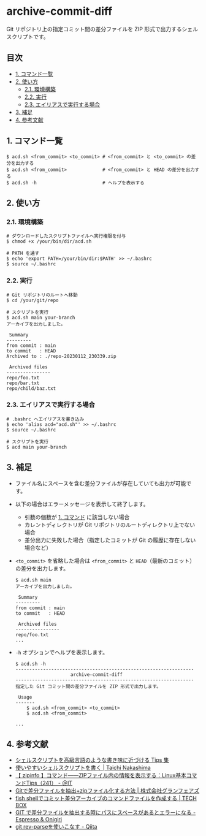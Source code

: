 <!-- omit in toc -->
# archive-commit-diff

Git リポジトリ上の指定コミット間の差分ファイルを ZIP 形式で出力するシェルスクリプトです。

<!-- omit in toc -->
## 目次

- [1. コマンド一覧](#1-コマンド一覧)
- [2. 使い方](#2-使い方)
    - [2.1. 環境構築](#21-環境構築)
    - [2.2. 実行](#22-実行)
    - [2.3. エイリアスで実行する場合](#23-エイリアスで実行する場合)
- [3. 補足](#3-補足)
- [4. 参考文献](#4-参考文献)

## 1. コマンド一覧

```shell
$ acd.sh <from_commit> <to_commit> # <from_commit> と <to_commit> の差分を出力する
$ acd.sh <from_commit>             # <from_commit> と HEAD の差分を出力する
$ acd.sh -h                        # ヘルプを表示する
```

## 2. 使い方

### 2.1. 環境構築

```shell
# ダウンロードしたスクリプトファイルへ実行権限を付与
$ chmod +x /your/bin/dir/acd.sh

# PATH を通す
$ echo 'export PATH=/your/bin/dir:$PATH' >> ~/.bashrc
$ source ~/.bashrc
```

### 2.2. 実行

```shell
# Git リポジトリのルートへ移動
$ cd /your/git/repo

# スクリプトを実行
$ acd.sh main your-branch
アーカイブを出力しました。

 Summary
---------
from commit : main
to commit   : HEAD
Archived to : ./repo-20230112_230339.zip

 Archived files
----------------
repo/foo.txt
repo/bar.txt
repo/child/baz.txt
```

### 2.3. エイリアスで実行する場合

```shell
# .bashrc へエイリアスを書き込み
$ echo 'alias acd="acd.sh"' >> ~/.bashrc
$ source ~/.bashrc

# スクリプトを実行
$ acd main your-branch
```

## 3. 補足

- ファイル名にスペースを含む差分ファイルが存在していても出力が可能です。
- 以下の場合はエラーメッセージを表示して終了します。
    - 引数の個数が [1. コマンド](#1-コマンド) に該当しない場合
    - カレントディレクトリが Git リポジトリのルートディレクトリ上でない場合
    - 差分出力に失敗した場合（指定したコミットが Git の履歴に存在しない場合など）
- `<to_commit>` を省略した場合は `<from_commit>` と `HEAD`（最新のコミット）の差分を出力します。

    ```shell
    $ acd.sh main
    アーカイブを出力しました。

     Summary
    ---------
    from commit : main
    to commit   : HEAD

     Archived files
    ----------------
    repo/foo.txt
    ...
    ```

- `-h` オプションでヘルプを表示します。

    ```shell
    $ acd.sh -h
    -----------------------------------------------------------------
                        archive-commit-diff
    -----------------------------------------------------------------
    指定した Git コミット間の差分ファイルを ZIP 形式で出力します。

     Usage
    -------
        $ acd.sh <from_commit> <to_commit>
        $ acd.sh <from_commit>
    
    ...
    ```

## 4. 参考文献

- [シェルスクリプトを高級言語のような書き味に近づける Tips 集](https://sousaku-memo.net/php-system/1817)
- [使いやすいシェルスクリプトを書く | Taichi Nakashima](https://deeeet.com/writing/2014/05/18/shell-template/)
- [【 zipinfo 】コマンド――ZIPファイル内の情報を表示する：Linux基本コマンドTips（241） - ＠IT](https://atmarkit.itmedia.co.jp/ait/articles/1809/14/news041.html)
- [Gitで差分ファイルを抽出+zipファイル化する方法 | 株式会社グランフェアズ](https://www.granfairs.com/blog/staff/git-archivediff)
- [fish shellでコミット差分アーカイブのコマンドファイルを作成する | TECH BOX](https://tech.arc-one.jp/git-archive-on-fish)
- [GIT で差分ファイルを抽出する時にパスにスペースがあるとエラーになる - Espresso & Onigiri](https://va2577.github.io/post/61/)
- [git rev-parseを使いこなす - Qiita](https://qiita.com/karupanerura/items/721962bb7da3e34187e1)
